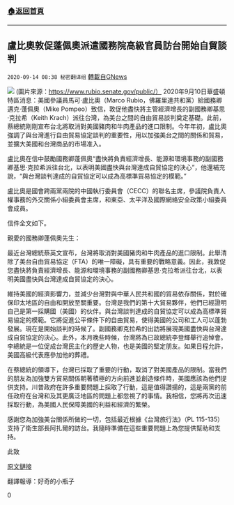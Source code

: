 ###  [:house:返回首頁](https://github.com/ourhimalayas/txt)
---

## 盧比奧敦促蓬佩奧派遣國務院高級官員訪台開始自貿談判
`2020-09-14 08:38 秘密翻译组` [轉載自GNews](https://gnews.org/zh-hant/354535/)

![](https://s3.amazonaws.com/gnews-media-offload/wp-content/uploads/2020/09/14083247/1-78.png) (圖片來源：https://www.rubio.senate.gov/public/） 
2020年9月10日華盛頓特區消息：美國參議員馬可·盧比奧（Marco Rubio，佛羅里達共和黨）給國務卿邁克·蓬佩奧（Mike Pompeo）致信，敦促他盡快將主管經濟增長的副國務卿基思·克拉希（Keith Krach）派往台灣，為美台之間的自由貿易談判奠定基礎。此前，蔡總統剛剛宣布台北將取消對美國豬肉和牛肉產品的進口限制。今年年初，盧比奧強調了與台灣進行自由貿易協定談判的重要性，用以加強美台之間的關係和貿易，並擴大美國和台灣商品的市場准入。

盧比奧在信中鼓勵國務卿蓬佩奧“盡快將負責經濟增長、能源和環境事務的副國務卿基思·克拉希派往台北，以表明美國盡快與台灣達成自貿協定的決心”，他還補充說，“與台灣談判達成的自貿協定可以成為高標準貿易協定的模範。”

盧比奧是國會跨兩黨兩院的中國執行委員會（CECC）的聯名主席，參議院負責人權事務的外交關係小組委員會主席，和東亞、太平洋及國際網絡安全政策小組委員會成員。

信件全文如下。

親愛的國務卿蓬佩奧先生：

最近台灣總統蔡英文宣布，台灣將取消對美國豬肉和牛肉產品的進口限制。此舉清除了美台自由貿易協定（FTA）的唯一障礙，具有重要的戰略意義。因此，我敦促您盡快將負責經濟增長、能源和環境事務的副國務卿基思·克拉希派往台北，以表明美國盡快與台灣達成自貿協定的決心。

維持美國的經濟影響力，並減少台灣對與中華人民共和國的貿易依存關係，對於確保印太地區的自由和開放至關重要。台灣是我們的第十大貿易夥伴，他們已經證明自己是第一採購國（美國）的伙伴。與台灣談判達成的自貿協定可以成為高標準貿易協定的模範。它將促進公平條件下的自由貿易，使得美國的公司和工人可以蓬勃發展。現在是開始談判的時候了。副國務卿克拉希的出訪將展現美國盡快與台灣達成自貿協定的決心。此外，本月晚些時候，台灣將為已故總統李登輝舉行追悼會。李總統是一位促成台灣民主化的歷史人物，也是美國的堅定朋友。如果日程允許，美國高級代表應參加他的葬禮。

在蔡總統的領導下，台灣已採取了重要的行動，取消了對美國產品的限制。當我們的朋友為加強雙方貿易關係朝著積極的方向前進並創造條件時，美國應該為他們提供支持。川普政府在許多重要問題上採取了行動，這是值得讚揚的，這是兩黨的前任政府在台灣和及其更廣泛地區的問題上都忽視了的事情。我相信，您將再次迅速採取行動，為美國人民保障美國的利益和經濟的繁榮。

感謝您為加強美台關係所做的一切，包括最近根據《台灣旅行法》（PL 115-135）支持了衛生部長阿扎爾的訪台。我隨時準備在這些重要問題上為您提供幫助和支持。

此致

[原文鏈接](https://www.rubio.senate.gov/public/index.cfm/2020/9/rubio-urges-pompeo-to-send-senior-state-department-official-to-taiwan-and-begin-free-trade-agreement-negotiations)

翻譯報導：好奇的小瓶子

0
